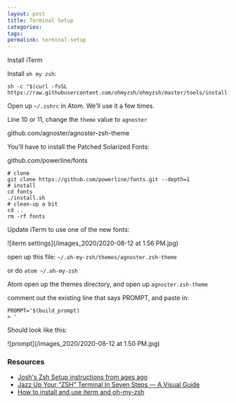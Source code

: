 ```yaml
---
layout: post
title: Terminal Setup
categories:
tags:
permalink: terminal-setup
---
```



Install iTerm

Install `oh my zsh`:

```
sh -c "$(curl -fsSL https://raw.githubusercontent.com/ohmyzsh/ohmyzsh/master/tools/install.sh)"
```

Open up `~/.zshrc` in Atom. We'll use it a few times.

Line 10 or 11, change the `theme` value to `agnoster`

github.com/agnoster/agnoster-zsh-theme

You'll have to install the Patched Solarized Fonts:

github.com/powerline/fonts

```
# clone
git clone https://github.com/powerline/fonts.git --depth=1
# install
cd fonts
./install.sh
# clean-up a bit
cd ..
rm -rf fonts
```

Update iTerm to use one of the new fonts:

![iterm settings](/images_2020/2020-08-12 at 1.56 PM.jpg)

open up this file: `~/.oh-my-zsh/themes/agnoster.zsh-theme`

or do `atom ~/.oh-my-zsh`

Atom open up the themes directory, and open up `agnoster.zsh-theme`

comment out the existing line that says PROMPT, and paste in:

```
PROMPT='$(build_prompt) 
> '
```

Should look like this:

![prompt](/images_2020/2020-08-12 at 1.50 PM.jpg)

### Resources

- [Josh's Zsh Setup instructions from ages ago](https://gist.github.com/josh-works/22b3cd2f4cc4abc9458f50c4b47565e2)
- [Jazz Up Your “ZSH” Terminal In Seven Steps — A Visual Guide](https://www.freecodecamp.org/news/jazz-up-your-zsh-terminal-in-seven-steps-a-visual-guide-e81a8fd59a38/)
- [How to install and use iterm and oh-my-zsh](https://duskcloudxu.github.io/2020/03/04/How-to-install-and-use-iterm-and-oh-my-zsh/)
